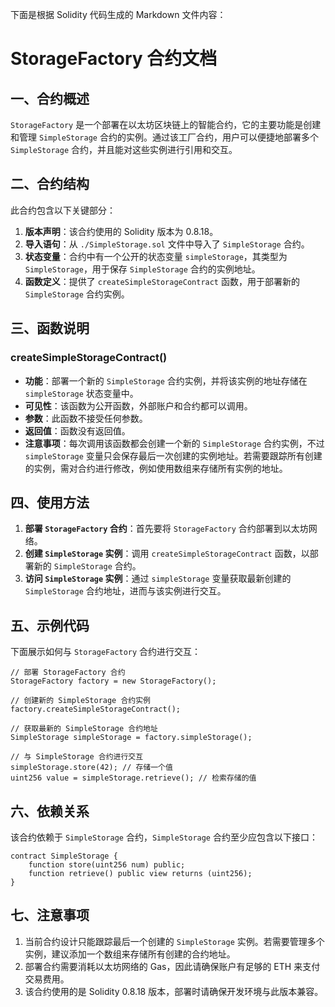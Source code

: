 下面是根据 Solidity 代码生成的 Markdown 文件内容：

# StorageFactory 合约文档

## 一、合约概述

`StorageFactory` 是一个部署在以太坊区块链上的智能合约，它的主要功能是创建和管理 `SimpleStorage` 合约的实例。通过该工厂合约，用户可以便捷地部署多个 `SimpleStorage` 合约，并且能对这些实例进行引用和交互。

## 二、合约结构

此合约包含以下关键部分：

1. **版本声明**：该合约使用的 Solidity 版本为 0.8.18。
2. **导入语句**：从 `./SimpleStorage.sol` 文件中导入了 `SimpleStorage` 合约。
3. **状态变量**：合约中有一个公开的状态变量 `simpleStorage`，其类型为 `SimpleStorage`，用于保存 `SimpleStorage` 合约的实例地址。
4. **函数定义**：提供了 `createSimpleStorageContract` 函数，用于部署新的 `SimpleStorage` 合约实例。

## 三、函数说明

### createSimpleStorageContract()

- **功能**：部署一个新的 `SimpleStorage` 合约实例，并将该实例的地址存储在 `simpleStorage` 状态变量中。
- **可见性**：该函数为公开函数，外部账户和合约都可以调用。
- **参数**：此函数不接受任何参数。
- **返回值**：函数没有返回值。
- **注意事项**：每次调用该函数都会创建一个新的 `SimpleStorage` 合约实例，不过 `simpleStorage` 变量只会保存最后一次创建的实例地址。若需要跟踪所有创建的实例，需对合约进行修改，例如使用数组来存储所有实例的地址。

## 四、使用方法

1. **部署 `StorageFactory` 合约**：首先要将 `StorageFactory` 合约部署到以太坊网络。
2. **创建 `SimpleStorage` 实例**：调用 `createSimpleStorageContract` 函数，以部署新的 `SimpleStorage` 合约。
3. **访问 `SimpleStorage` 实例**：通过 `simpleStorage` 变量获取最新创建的 `SimpleStorage` 合约地址，进而与该实例进行交互。

## 五、示例代码

下面展示如何与 `StorageFactory` 合约进行交互：

```solidity
// 部署 StorageFactory 合约
StorageFactory factory = new StorageFactory();

// 创建新的 SimpleStorage 合约实例
factory.createSimpleStorageContract();

// 获取最新的 SimpleStorage 合约地址
SimpleStorage simpleStorage = factory.simpleStorage();

// 与 SimpleStorage 合约进行交互
simpleStorage.store(42); // 存储一个值
uint256 value = simpleStorage.retrieve(); // 检索存储的值
```

## 六、依赖关系

该合约依赖于 `SimpleStorage` 合约，`SimpleStorage` 合约至少应包含以下接口：

```solidity
contract SimpleStorage {
    function store(uint256 num) public;
    function retrieve() public view returns (uint256);
}
```

## 七、注意事项

1. 当前合约设计只能跟踪最后一个创建的 `SimpleStorage` 实例。若需要管理多个实例，建议添加一个数组来存储所有创建的合约地址。
2. 部署合约需要消耗以太坊网络的 Gas，因此请确保账户有足够的 ETH 来支付交易费用。
3. 该合约使用的是 Solidity 0.8.18 版本，部署时请确保开发环境与此版本兼容。
